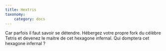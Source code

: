 ```yaml
---
title: Hextris
taxonomy:
    category: docs
---
```


Car parfois il faut savoir se détendre. Hébergez votre propre fork du célèbre Tetris et devenez le maitre de cet hexagone infernal.
Qui domptera cet hexagone infernal ?
